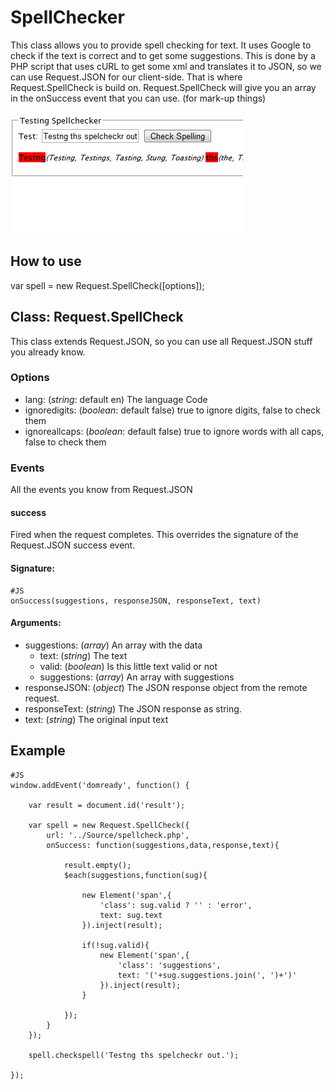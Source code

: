 SpellChecker
============

This class allows you to provide spell checking for text. It uses Google to check if the text is correct
and to get some suggestions. This is done by a PHP script that uses cURL to get some xml and translates it 
to JSON, so we can use Request.JSON for our client-side. That is where Request.SpellCheck is build on.
Request.SpellCheck will give you an array in the onSuccess event that you can use. (for mark-up things)

![Screenshot](http://github.com/arian/moo-spellcheck/raw/master/screenshot.png)

How to use
----------

var spell = new Request.SpellCheck([options]);

    
## Class: Request.SpellCheck

This class extends Request.JSON, so you can use all Request.JSON stuff you already know.

### Options 
- lang: (*string*: default en) The language Code
- ignoredigits: (*boolean*: default false) true to ignore digits, false to check them
- ignoreallcaps: (*boolean*: default false) true to ignore words with all caps, false to check them


### Events

All the events you know from Request.JSON

#### success

Fired when the request completes. This overrides the signature of the Request.JSON success event.

#### Signature:

	#JS
	onSuccess(suggestions, responseJSON, responseText, text)

#### Arguments:
- suggestions: (*array*) An array with the data 
	- text: (*string*) The text 
	- valid: (*boolean*) Is this little text valid or not
	- suggestions: (*array*) An array with suggestions
- responseJSON: (*object*) The JSON response object from the remote request.
- responseText: (*string*) The JSON response as string.
- text: (*string*) The original input text


## Example

	#JS
    window.addEvent('domready', function() {
        
		var result = document.id('result');

		var spell = new Request.SpellCheck({
			url: '../Source/spellcheck.php',
			onSuccess: function(suggestions,data,response,text){
				
				result.empty();
				$each(suggestions,function(sug){
					
					new Element('span',{
						'class': sug.valid ? '' : 'error',
						text: sug.text
					}).inject(result);
					
					if(!sug.valid){
						new Element('span',{
							'class': 'suggestions',
							text: '('+sug.suggestions.join(', ')+')'
						}).inject(result);
					}
					
				});
			}
		});
		
		spell.checkspell('Testng ths spelcheckr out.');

    });
